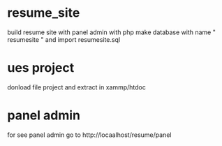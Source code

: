 # resume_site
build resume site with panel admin with php
make database with name " resumesite " and import resumesite.sql

# ues project
donload file project and extract in xammp/htdoc 

# panel admin
for see panel admin go to 
http://locaalhost/resume/panel
